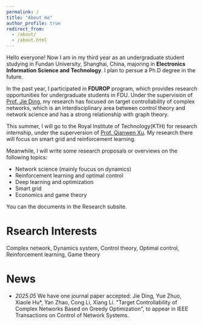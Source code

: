 ```yaml
---
permalink: /
title: "About me"
author_profile: true
redirect_from: 
  - /about/
  - /about.html
---
```


Hello everyone! Now I am in my third year as an undergraduate student studying in Fundan University, Shanghai, China, majoring in **Electronics Information Science and Technology**. I plan to persue a Ph.D degree in the future. 

In the past year, I participated in **FDUROP** program, which provides research opportunities for undergraduate students in FDU. Under the supervision of [Prof. Jie Ding](https://ieeexplore.ieee.org/author/37085582813), my research has focused on target controllability of complex networks, which is an interdisciplinary area between control theory and network science and has a strong relationship with graph theory.

This summer, I will go to the Royal Institute of Technology(KTH) for research internship, under the superversion of [Prof. Qianwen Xu](https://www.kth.se/profile/qianwenx). My research there will focus on smart grid and reinforcement learning.

Meanwhile, I will write some research proposals or overviews on the following topics:
- Network science (mainly foucus on dynamics)
- Reinforcement learning and optimal control
- Deep learning and optimization
- Smart grid
- Economics and game theory

You can the documents in the Research subsite.

Rsearch Interests
======
Complex network, Dynamics system, Control theory, Optimal control, Reinforcement learning, Game theory

News
======
* _2025.05_ We have one journal paper accepted: Jie Ding, Yue Zhuo, Xiaole Hu*, Yan Zhao, Cong Li, Xiang Li. "Target Controllability of Complex Networks Based on Greedy Optimization", to appear in IEEE Transactions on Control of Network Systems. 
